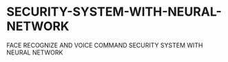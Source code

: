 # SECURITY-SYSTEM-WITH-NEURAL-NETWORK
FACE RECOGNIZE AND VOICE COMMAND SECURITY SYSTEM WITH NEURAL  NETWORK
